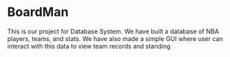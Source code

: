 # BoardMan
This is our project for Database System. We have built a database of NBA players, teams, and stats.
We have also made a simple GUI where user can interact with this data to view team records and standing